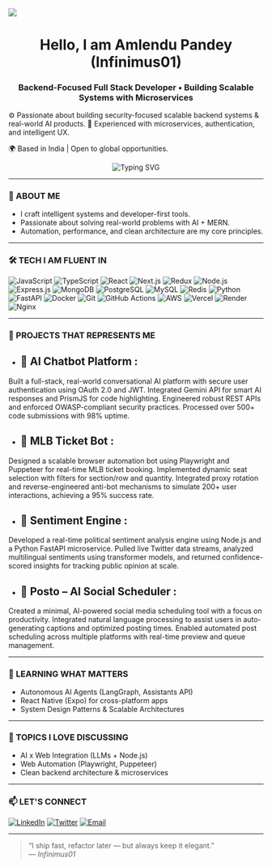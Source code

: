 <img src="https://previews.123rf.com/images/karpenkoilia/karpenkoilia1806/karpenkoilia180600011/102988806-vector-line-web-concept-for-programming-linear-web-banner-for-coding.jpg">

<h1 align="center">Hello, I am Amlendu Pandey (Infinimus01)</h1> <h3 align="center">Backend-Focused Full Stack Developer • Building Scalable Systems with Microservices</h3>

⚙️ Passionate about building security-focused scalable backend systems & real-world AI products.
🧠 Experienced with microservices, authentication, and intelligent UX.

🌍 Based in India | Open to global opportunities.

<p align="center">
  <img src="https://readme-typing-svg.demolab.com?font=Fira+Code&pause=1200&color=00F7FF&center=true&vCenter=true&width=440&lines=MERN+%2B+AI+%3D+Magic;Building+AI+for+real+world;Automating+what+others+still+click" alt="Typing SVG" />
</p>

---

### 🧠 ABOUT ME

- I craft intelligent systems and developer-first tools.
- Passionate about solving real-world problems with AI + MERN.
- Automation, performance, and clean architecture are my core principles.

---

### 🛠 TECH I AM FLUENT IN 

![JavaScript](https://img.shields.io/badge/-JavaScript-black?style=flat-square&logo=javascript)
![TypeScript](https://img.shields.io/badge/-TypeScript-black?style=flat-square&logo=typescript)
![React](https://img.shields.io/badge/-React-black?style=flat-square&logo=react)
![Next.js](https://img.shields.io/badge/-Next.js-black?style=flat-square&logo=next.js)
![Redux](https://img.shields.io/badge/-Redux-black?style=flat-square&logo=redux)
![Node.js](https://img.shields.io/badge/-Node.js-black?style=flat-square&logo=node.js)
![Express.js](https://img.shields.io/badge/-Express.js-black?style=flat-square&logo=express)
![MongoDB](https://img.shields.io/badge/-MongoDB-black?style=flat-square&logo=mongodb)
![PostgreSQL](https://img.shields.io/badge/-PostgreSQL-black?style=flat-square&logo=postgresql)
![MySQL](https://img.shields.io/badge/-MySQL-black?style=flat-square&logo=mysql)
![Redis](https://img.shields.io/badge/-Redis-black?style=flat-square&logo=redis)
![Python](https://img.shields.io/badge/-Python-black?style=flat-square&logo=python)
![FastAPI](https://img.shields.io/badge/-FastAPI-black?style=flat-square&logo=fastapi)
![Docker](https://img.shields.io/badge/-Docker-black?style=flat-square&logo=docker)
![Git](https://img.shields.io/badge/-Git-black?style=flat-square&logo=git)
![GitHub Actions](https://img.shields.io/badge/-GitHub%20Actions-black?style=flat-square&logo=githubactions)
![AWS](https://img.shields.io/badge/-AWS-black?style=flat-square&logo=amazon-aws)
![Vercel](https://img.shields.io/badge/-Vercel-black?style=flat-square&logo=vercel)
![Render](https://img.shields.io/badge/-Render-black?style=flat-square&logo=render)
![Nginx](https://img.shields.io/badge/-Nginx-black?style=flat-square&logo=nginx)

---

### 🚀 PROJECTS THAT REPRESENTS ME 

- ## 🤖 AI Chatbot Platform :
Built a full-stack, real-world conversational AI platform with secure user authentication using OAuth 2.0 and JWT. Integrated Gemini API for smart AI responses and PrismJS for code highlighting. Engineered robust REST APIs and enforced OWASP-compliant security practices. Processed over 500+ code submissions with 98% uptime.

- ## 🎯 MLB Ticket Bot :
Designed a scalable browser automation bot using Playwright and Puppeteer for real-time MLB ticket booking. Implemented dynamic seat selection with filters for section/row and quantity. Integrated proxy rotation and reverse-engineered anti-bot mechanisms to simulate 200+ user interactions, achieving a 95% success rate.

- ## 🧠 Sentiment Engine :
Developed a real-time political sentiment analysis engine using Node.js and a Python FastAPI microservice. Pulled live Twitter data streams, analyzed multilingual sentiments using transformer models, and returned confidence-scored insights for tracking public opinion at scale.

- ## 📅 Posto – AI Social Scheduler :
Created a minimal, AI-powered social media scheduling tool with a focus on productivity. Integrated natural language processing to assist users in auto-generating captions and optimized posting times. Enabled automated post scheduling across multiple platforms with real-time preview and queue management.

---

### 🌱 LEARNING WHAT MATTERS

- Autonomous AI Agents (LangGraph, Assistants API)
- React Native (Expo) for cross-platform apps
- System Design Patterns & Scalable Architectures

---

### 💬 TOPICS I LOVE DISCUSSING 

- AI x Web Integration (LLMs + Node.js)
- Web Automation (Playwright, Puppeteer)
- Clean backend architecture & microservices

---

### 📫 LET'S CONNECT

[![LinkedIn](https://img.shields.io/badge/-LinkedIn-blue?style=flat-square&logo=linkedin)](https://www.linkedin.com/in/[https://www.linkedin.com/in/amlendupandey16/])
[![Twitter](https://img.shields.io/badge/-@_infinimus-1DA1F2?style=flat-square&logo=twitter&logoColor=white)](https://twitter.com/_infinimus)
[![Email](https://img.shields.io/badge/-amlendu2525@gmail.com-D14836?style=flat-square&logo=gmail&logoColor=white)](mailto:amlendu2525@gmail.com)


---

> “I ship fast, refactor later — but always keep it elegant.”  
> — *Infinimus01*

